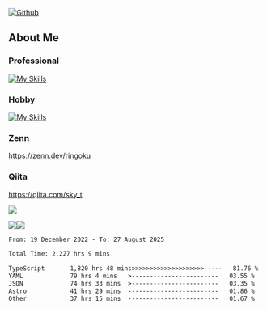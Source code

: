 [![Github](https://img.shields.io/github/followers/skyt-a?label=Follow&style=social)](https://github.com/skyt-a)

## About Me
### Professional
[![My Skills](https://skillicons.dev/icons?i=react,ts,js,nodejs,java,graphql,firebase,githubactions&theme=light)](https://skillicons.dev)
### Hobby
[![My Skills](https://skillicons.dev/icons?i=unity,rust,py&theme=light)](https://skillicons.dev)

### Zenn
https://zenn.dev/ringoku
### Qiita
https://qiita.com/sky_t


![](https://github-profile-summary-cards.vercel.app/api/cards/profile-details?username=skyt-a&theme=default)

![](https://github-profile-summary-cards.vercel.app/api/cards/repos-per-language?username=skyt-a&theme=default)![](https://github-profile-summary-cards.vercel.app/api/cards/stats?username=RinGoku&theme=default)

<!--START_SECTION:waka-->

```txt
From: 19 December 2022 - To: 27 August 2025

Total Time: 2,227 hrs 9 mins

TypeScript       1,820 hrs 48 mins>>>>>>>>>>>>>>>>>>>>-----   81.76 %
YAML             79 hrs 4 mins   >------------------------   03.55 %
JSON             74 hrs 33 mins  >------------------------   03.35 %
Astro            41 hrs 29 mins  -------------------------   01.86 %
Other            37 hrs 15 mins  -------------------------   01.67 %
```

<!--END_SECTION:waka-->
